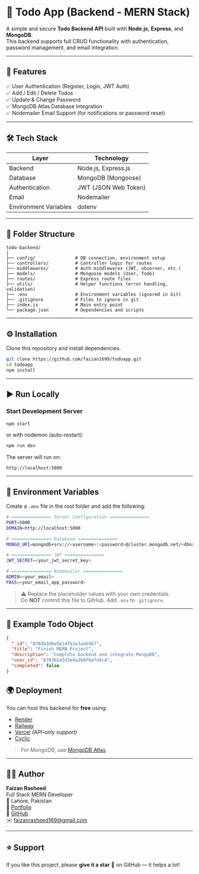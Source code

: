 # 📝 Todo App (Backend - MERN Stack)

A simple and secure **Todo Backend API** built with **Node.js**, **Express**, and **MongoDB**.  
This backend supports full CRUD functionality with authentication, password management, and email integration.

---

## 🚀 Features

✅ User Authentication (Register, Login, JWT Auth)  
✅ Add / Edit / Delete Todos  
✅ Update & Change Password  
✅ MongoDB Atlas Database Integration  
✅ Nodemailer Email Support (for notifications or password reset)  

---

## 🛠️ Tech Stack

| Layer | Technology |
|-------|-------------|
| Backend | Node.js, Express.js |
| Database | MongoDB (Mongoose) |
| Authentication | JWT (JSON Web Token) |
| Email | Nodemailer |
| Environment Variables | dotenv |

---

## 📂 Folder Structure

```
todo-backend/
│
├── config/               # DB connection, environment setup
├── controllers/          # Controller logic for routes
├── middlewares/          # Auth middlewares (JWT, observer, etc.)
├── models/               # Mongoose models (User, Todo)
├── routes/               # Express route files
├── utils/                # Helper functions (error handling, validation)
├── .env                  # Environment variables (ignored in Git)
├── .gitignore            # Files to ignore in git
├── index.js              # Main entry point
└── package.json          # Dependencies and scripts
```

---

## ⚙️ Installation

Clone this repository and install dependencies.

```bash
git clone https://github.com/faizan1699/todoapp.git
cd todoapp
npm install
```

---

## ▶️ Run Locally

### Start Development Server
```bash
npm start
```

or with nodemon (auto-restart):
```bash
npm run dev
```

The server will run on:

```
http://localhost:5000
```

---

## 🔐 Environment Variables

Create a `.env` file in the root folder and add the following:

```bash
# =============== Server Configuration ===============
PORT=5000
DOMAIN=http://localhost:5000

# =============== Database ===============
MONGO_URI=mongodb+srv://<username>:<password>@cluster.mongodb.net/<dbname>

# =============== JWT ===============
JWT_SECRET=<your_jwt_secret_key>

# =============== Nodemailer ===============
ADMIN=<your_email>
PASS=<your_email_app_password>
```

> ⚠️ Replace the placeholder values with your own credentials.  
> Do **NOT** commit this file to GitHub. Add `.env` to `.gitignore`.

---

## 🧠 Example Todo Object

```json
{
  "_id": "6703b3d6e5e1dfb1e3aeb567",
  "title": "Finish MERN Project",
  "description": "Complete backend and integrate MongoDB",
  "user_id": "6703b1e5d3e4a2b8f6e7a9c4",
  "completed": false
}
```
## 🌍 Deployment

You can host this backend for **free** using:

- [Render](https://render.com/)
- [Railway](https://railway.app/)
- [Vercel](https://vercel.com/) *(API-only support)*
- [Cyclic](https://www.cyclic.sh/)

> For MongoDB, use [MongoDB Atlas](https://www.mongodb.com/atlas/database).

---

## 👨‍💻 Author

**Faizan Rasheed**  
Full Stack MERN Developer  
📍 Lahore, Pakistan  
🔗 [Portfolio](https://faizanportfolio-seven.vercel.app/)  
💼 [GitHub](https://github.com/faizan1699)  
✉️ faizanrasheed169@gmail.com  

---

## ⭐ Support

If you like this project, please **give it a star** 🌟 on GitHub — it helps a lot!
